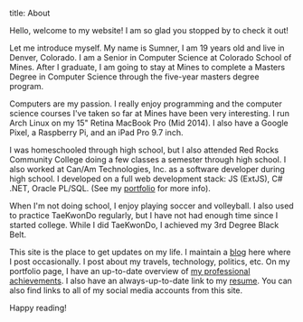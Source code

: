 title: About

Hello, welcome to my website! I am so glad you stopped by to check it out!

Let me introduce myself. My name is Sumner, I am 19 years old and live in
Denver, Colorado. I am a Senior in Computer Science at Colorado School of Mines.
After I graduate, I am going to stay at Mines to complete a Masters Degree in
Computer Science through the five-year masters degree program.

Computers are my passion. I really enjoy programming and the computer science
courses I've taken so far at Mines have been very interesting. I run Arch Linux
on my 15" Retina MacBook Pro (Mid 2014). I also have a Google Pixel, a Raspberry
Pi, and an iPad Pro 9.7 inch.

I was homeschooled through high school, but I also attended Red Rocks Community
College doing a few classes a semester through high school. I also worked at
Can/Am Technologies, Inc. as a software developer during high school. I
developed on a full web development stack: JS (ExtJS), C# .NET, Oracle PL/SQL.
(See my [portfolio]({filename}/pages/portfolio.html) for more info).

When I'm not doing school, I enjoy playing soccer and volleyball. I also used to
practice TaeKwonDo regularly, but I have not had enough time since I started
college. While I did TaeKwonDo, I achieved my 3rd Degree Black Belt.

This site is the place to get updates on my life. I maintain a [blog](/) here
where I post occasionally. I post about my travels, technology, politics, etc.
On my portfolio page, I have an up-to-date overview of [my professional
achievements]({filename}/pages/portfolio.html). I also have an always-up-to-date
link to my [resume]({filename}/static/resume.pdf). You can also find links to
all of my social media accounts from this site.

Happy reading!
